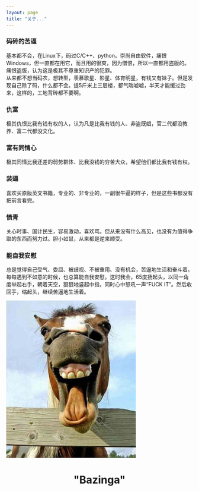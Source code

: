 ```yaml
---
layout: page
title: "关于..."
---
```



### 码砖的苦逼
基本都不会，在Linux下，码过C/C++、python。崇尚自由软件，痛恨Windows，但一直都在用它，而且用的很爽，因为憎恨，所以一直都用盗版的。痛恨盗版，认为这是极其不尊重知识产的犯罪。     
从来都不想当码农，想转型，羡慕歌星、影星、体育明星，有钱又有妹子。但是发现自己除了码，什么都不会。提5斤米上三层楼，都气喘嘘嘘，半天才能缓过劲来，这样的，工地背砖都不要啊。 

### 仇富  
极其仇恨比我有钱有权的人，认为凡是比我有钱的人、非盗既娼，官二代都没教养、富二代都没文化。<br/>    

### 富有同情心
极其同情比我还差的弱势群体、比我没钱的穷苦大众，希望他们都比我有钱有权。 <br/>   

### 装逼 
喜欢买原版英文书籍，专业的、非专业的，一副很牛逼的样子，但是这些书都没有把前言看完。 <br/>   

### 愤青
关心时事、国计民生，容易激动，喜欢骂。但从来没有什么高见，也没有为值得争取的东西而努力过。胆小如鼠，从来都是逆来顺受。  <br/>  

### 能自我安慰
总是觉得自己受气、委屈、被歧视、不被重用、没有机会，苦逼地生活和奋斗着。  <br/>
每每遇到不如意的时候，也总算能自我安慰。这时我会，65度扬起头，以同一角度举起右手，朝着天空，狠狠地竖起中指，同时心中怒吼一声“FUCK IT”。然后收回手，缩起头，继续苦逼地生活着。

<p><img class="center" src="/images/lv.jpg" /></p>
<h1 align="center">"Bazinga"</h1>
